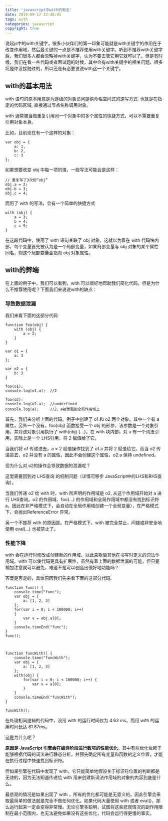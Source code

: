 ```yaml
---
title: 'javascript中with的用法'
date: 2019-09-17 22:48:01
tags: with
categories: javascript
copyright: true
---
```

说起js中的with关键字，很多小伙伴们的第一印象可能就是with关键字的作用在于改变作用域，然后最关键的一点是不推荐使用with关键字。听到不推荐with关键字后，我们很多人都会忽略掉with关键字，认为不要去管它用它就可以了。但是有时候，我们在看一些代码或者面试题的时候，其中会有with关键字的相关问题，很多坑是你没接触过的，所以还是有必要说说with这一个关键字。

## with的基本用法

with 语句的原本用意是为逐级的对象访问提供命名空间式的速写方式. 也就是在指定的代码区域, 直接通过节点名称调用对象。

with 通常被当做重复引用同一个对象中的多个属性的快捷方式，可以不需要重复引用对象本身。

比如，目前现在有一个这样的对象：

```
var obj = {
	a: 1,
	b: 2,
	c: 3
};
```


如果想要改变 obj 中每一项的值，一般写法可能会是这样：

```
// 重复写了3次的“obj”
obj.a = 2;
obj.b = 3;
obj.c = 4;
```


而用了 with 的写法，会有一个简单的快捷方式

```
with (obj) {
	a = 3;
	b = 4;
	c = 5;
}
```


在这段代码中，使用了 with 语句关联了 obj 对象，这就以为着在 with 代码块内部，每个变量首先被认为是一个局部变量，如果局部变量与 obj 对象的某个属性同名，则这个局部变量会指向 obj 对象属性。

## with的弊端

在上面的例子中，我们可以看到，with 可以很好地帮助我们简化代码。但是为什么不推荐使用呢？下面我们来说说with的缺点：

### 导致数据泄漏

我们来看下面的这部分代码

```
function foo(obj) {
	with (obj) {
		a = 2;
	}
}

var o1 = {
	a: 3
};

var o2 = {
	b: 3
}

foo(o1);
console.log(o1.a);	//2

foo(o2);
console.log(o2.a);	//underfined
console.log(a);		//2，a被泄漏到全局作用域上
```

首先，我们来分析上面的代码。例子中创建了 o1 和 o2 两个对象。其中一个有 a 属性，另外一个没有。foo(obj) 函数接受一个 obj 的形参，该参数是一个对象引用，并对该对象引用执行了 with(obj) {...}。在 with 块内部，对 a 有一个词法引用，实际上是一个 LHS引用，将 2 赋值给了它。

当我们将 o1 传递进去，a = 2 赋值操作找到了 o1.a 并将 2 赋值给它。而当 o2 传递进去，o2 并没有 a 的属性，因此不会创建这个属性，o2.a 保持 undefined。

但为什么对 o2的操作会导致数据的泄漏呢？

这里需要回到对 LHS查询 的机制问题（详情可移步 JavaScript中的LHS和RHS查询）。

当我们传递 o2 给 with 时，with 所声明的作用域是 o2, 从这个作用域开始对 a 进行 LHS查询。o2 的作用域、foo(…) 的作用域和全局作用域中都没有找到标识符 a，因此在非严格模式下，会自动在全局作用域创建一个全局变量），在严格模式下，会抛出ReferenceError 异常。

另一个不推荐 with 的原因是。在严格模式下，with 被完全禁止，间接或非安全地使用 eval(…) 也被禁止了。

### 性能下降

with 会在运行时修改或创建新的作用域，以此来欺骗其他在书写时定义的词法作用域。with 可以使代码更具有扩展性，虽然有着上面的数据泄漏的可能，但只要稍加注意就可以避免，难道不是可以创造出很好地功能吗？

答案是否定的，具体原因我们先来看下面的这部分代码。

```
function func() {
	console.time("func");
	var obj = {
		a: [1, 2, 3]
	};
	for(var i = 0; i < 100000; i++)
	{
		var v = obj.a[0];
	}
	console.timeEnd("func");
}
func();



function funcWith() {
	console.time("funcWith");
	var obj = {
		a: [1, 2, 3]
	};
	with(obj) {
		for(var i = 0; i < 100000; i++) {
			var v = a[0];
		}
	}
	console.timeEnd("funcWith");
}

funcWith();
```

在处理相同逻辑的代码中，没用 with 的运行时间仅为 4.63 ms。而用 with 的运用时间长达 81.87ms。

这是为什么呢？

**原因是 JavaScript 引擎会在编译阶段进行数项的性能优化**。其中有些优化依赖于能够根据代码的词法进行静态分析，并预先确定所有变量和函数的定义位置，才能在执行过程中快速找到标识符。

但如果引擎在代码中发现了 with，它只能简单地假设关于标识符位置的判断都是无效的，因为无法知道传递给 with 用来创建新词法作用域的对象的内容到底是什么。

最悲观的情况是如果出现了 with ，所有的优化都可能是无意义的。因此引擎会采取最简单的做法就是完全不做任何优化。如果代码大量使用 with 或者 eval()，那么运行起来一定会变得非常慢。无论引擎多聪明，试图将这些悲观情况的副作用限制在最小范围内，也无法避免如果没有这些优化，代码会运行得更慢的事实。